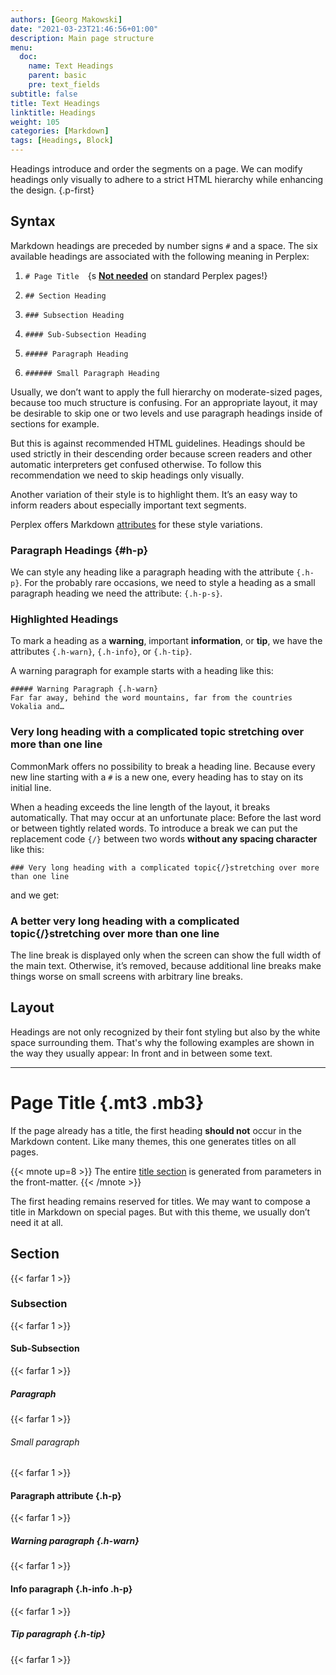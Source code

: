 ```yaml
---
authors: [Georg Makowski]
date: "2021-03-23T21:46:56+01:00"
description: Main page structure
menu:
  doc:
    name: Text Headings
    parent: basic
    pre: text_fields
subtitle: false
title: Text Headings
linktitle: Headings
weight: 105
categories: [Markdown]
tags: [Headings, Block]
---
```


Headings introduce and order the segments on a page. We can modify headings only visually to adhere to a strict HTML hierarchy while enhancing the design.
{.p-first} <!--more-->

## Syntax

Markdown headings are preceded by number signs `#` and a space. The six available headings are associated with the following meaning in Perplex:

1. `# Page Title`&emsp;{s [**Not needed**](#page-title) on standard Perplex pages!}

2. `## Section Heading`

3. `### Subsection Heading`

4. `#### Sub-Subsection Heading`

5. `##### Paragraph Heading`

6. `###### Small Paragraph Heading`

Usually, we don’t want to apply the full hierarchy on moderate-sized pages, because too much structure is confusing. For an appropriate layout, it may be desirable to skip one or two levels and use paragraph headings inside of sections for example.

But this is against recommended HTML guidelines. Headings should be used strictly in their descending order because screen readers and other automatic interpreters get confused otherwise. To follow this recommendation we need to skip headings only visually.

Another variation of their style is to highlight them. It’s an easy way to inform readers about especially important text segments.

Perplex offers Markdown [attributes][attr] for these style variations.

### Paragraph Headings {#h-p}

We can style any heading like a paragraph heading with the attribute `{.h-p}`. For the probably rare occasions, we need to style a heading as a small paragraph heading we need the attribute: `{.h-p-s}`.

### Highlighted Headings

To mark a heading as a **warning**, important **information**, or **tip**, we have the attributes `{.h-warn}`, `{.h-info}`, or `{.h-tip}`.

A warning paragraph for example starts with a heading like this:

```text
##### Warning Paragraph {.h-warn}
Far far away, behind the word mountains, far from the countries Vokalia and…
```

### Very long heading with a complicated topic stretching over more than one line

CommonMark offers no possibility to break a heading line. Because every new line starting with a `#` is a new one, every heading has to stay on its initial line. 

When a heading exceeds the line length of the layout, it breaks automatically. That may occur at an unfortunate place: Before the last word or between tightly related words. To introduce a break we can put the replacement code `{‍/}` between two words **without any spacing character** like this:

```text
### Very long heading with a complicated topic{‍/}stretching over more than one line
```

and we get:

### A better very long heading with a complicated topic{/}stretching over more than one line

The line break is displayed only when the screen can show the full width of the main text. Otherwise, it’s removed, because additional line breaks make things worse on small screens with arbitrary line breaks.

## Layout

Headings are not only recognized by their font styling but also by the white space surrounding them. That's why the following examples are shown in the way they usually appear: In front and in between some text.

***

# Page Title {.mt3 .mb3}

If the page already has a title, the first heading **should not** occur in the Markdown content. Like many themes, this one generates titles on all pages.

{{< mnote up=8 >}}
The entire [title section](/doc/page/title) is generated from parameters in the front-matter.
{{< /mnote >}}

The first heading remains reserved for titles. We may want to compose a title in Markdown on special pages. But with this theme, we usually don’t need it at all.

## Section
{{< farfar 1 >}}

### Subsection 
{{< farfar 1 >}}

#### Sub-Subsection 
{{< farfar 1 >}}

##### Paragraph 
{{< farfar 1 >}}

###### Small paragraph
{{< farfar 1 >}}

#### Paragraph attribute {.h-p}
{{< farfar 1 >}}

##### Warning paragraph {.h-warn}
{{< farfar 1 >}}

#### Info paragraph {.h-info .h-p}
{{< farfar 1 >}}

##### Tip paragraph {.h-tip}
{{< farfar 1 >}}

[attr]: /doc/attribute
